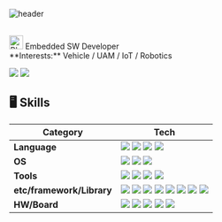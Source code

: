 ![header](https://capsule-render.vercel.app/api?type=waving&color=gradient&customColorList=10&height=200&text=Taehui's%20GITHUB&fontSize=50&animation=twinkling&fontAlign=68&fontAlignY=36)

<br>
<img src="https://raw.githubusercontent.com/Tarikul-Islam-Anik/Animated-Fluent-Emojis/master/Emojis/Animals/Black%20Cat.png" alt="Black Cat" width="25" height="25" /> Embedded SW Developer
<br>
**Interests:** Vehicle / UAM / IoT / Robotics

<p>
  <!-- Tistory -->
  <a href="https://justdoit-coding.tistory.com/"><img src="https://img.shields.io/badge/Tech Blog-000000?style=flat-square&logo=tistory&logoColor=white"/></a>
  <!-- LinkedIn -->
  <a href="https://www.linkedin.com/feed/"><img src="https://img.shields.io/badge/LinkedIn-0A66C2?style=flat-square&logo=linkedin&logoColor=white"/></a>
  <!-- Notion -->
</p>

<!--
## 🎙️ Video

## 📋 Projects & Research
학교 플젝
CRC

## 🏆 Awards

## ⭐ boot camp

## 📝 Papers
타겟 드론
이온풍

-->

## 🖥️ Skills

| **Category**      | **Tech** |
| ----------------- | -------- |
| **Language** | <a href="#"><img src="https://img.shields.io/badge/Python-3776AB?style=flat-square&logo=python&logoColor=white"/></a> <a href="#"><img src="https://img.shields.io/badge/C-00599C?style=flat-square&logo=c&logoColor=white"/></a> <a href="#"><img src="https://img.shields.io/badge/C++-00599C?style=flat-square&logo=c%2B%2B&logoColor=white"/></a> <a href="#"><img src="https://img.shields.io/badge/MATLAB-0076A8?style=flat-square&logo=mathworks&logoColor=white"/></a> |
| **OS** | <a href="#"><img src="https://img.shields.io/badge/Linux-FCC624?style=flat-square&logo=linux&logoColor=black"/></a> <a href="#"><img src="https://img.shields.io/badge/Windows-0078D6?style=flat-square&logo=windows&logoColor=white"/></a> <a href="#"><img src="https://img.shields.io/badge/WSL-0a97f5?style=flat-square&logo=linux&logoColor=white"/></a> |
| **Tools** | <a href="#"><img src="https://img.shields.io/badge/Git-F05032?style=flat-square&logo=git&logoColor=white"/></a> <a href="#"><img src="https://img.shields.io/badge/Jira-0052CC?style=flat-square&logo=jira&logoColor=white"/></a> <a href="#"><img src="https://img.shields.io/badge/Confluence-172B4D?style=flat-square&logo=confluence&logoColor=white"/></a> <a href="#"><img src="https://img.shields.io/badge/Notion-000000?style=flat-square&logo=notion&logoColor=white"/></a> |
| **etc/framework/Library** | <a href="#"><img src="https://img.shields.io/badge/Simulink-EE5C22?style=flat-square&logo=mathworks&logoColor=white"/></a> <a href="#"><img src="https://img.shields.io/badge/OpenCV-5C3EE8?style=flat-square&logo=opencv&logoColor=white"/></a> <a href="#"><img src="https://img.shields.io/badge/PyTorch-EE4C2C?style=flat-square&logo=pytorch&logoColor=white"/></a> <a href="#"><img src="https://img.shields.io/badge/TensorFlow-FF6F00?style=flat-square&logo=tensorflow&logoColor=white"/></a> <a href="#"><img src="https://img.shields.io/badge/SLAM-0Cc7b7?style=flat-square&logo=semantic-release&logoColor=white"/></a> <a href="#"><img src="https://img.shields.io/badge/ROS-22314E?style=flat-square&logo=ros&logoColor=white"/></a> <a href="#"><img src="https://img.shields.io/badge/OrCAD-ED1C24?style=flat-square&logoColor=white"/></a> <a href="#"><img src="https://img.shields.io/badge/Gazebo-8E24AA?style=flat-square&logo=gnometerminal&logoColor=white"/></a> |
| **HW/Board** | <a href="#"><img src="https://img.shields.io/badge/Arduino-00979D?style=flat-square&logo=arduino&logoColor=white"/></a> <a href="#"><img src="https://img.shields.io/badge/Raspberry%20Pi-A22846?style=flat-square&logo=raspberrypi&logoColor=white"/></a> <a href="#"><img src="https://img.shields.io/badge/Jetson%20Nano-76B900?style=flat-square&logo=nvidia&logoColor=white"/></a> <a href="#"><img src="https://img.shields.io/badge/Infineon%20TC3XX-009999?style=flat-square&logo=infineon&logoColor=white"/></a> <a href="#"><img src="https://img.shields.io/badge/STM32-03234B?style=flat-square&logo=stmicroelectronics&logoColor=white"/></a> |

